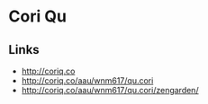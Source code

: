# Cori Qu

## Links
- http://coriq.co
- http://coriq.co/aau/wnm617/qu.cori
- http://coriq.co/aau/wnm617/qu.cori/zengarden/

